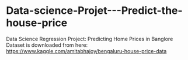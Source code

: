# Data-science-Projet---Predict-the-house-price
Data Science Regression Project: Predicting Home Prices in Banglore
Dataset is downloaded from here: https://www.kaggle.com/amitabhajoy/bengaluru-house-price-data
